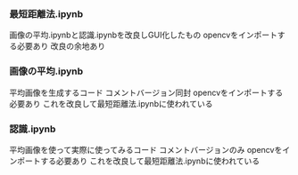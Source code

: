 ### 最短距離法.ipynb
  画像の平均.ipynbと認識.ipynbを改良しGUI化したもの
  opencvをインポートする必要あり
  改良の余地あり
### 画像の平均.ipynb
  平均画像を生成するコード
  コメントバージョン同封
  opencvをインポートする必要あり
  これを改良して最短距離法.ipynbに使われている
### 認識.ipynb
  平均画像を使って実際に使ってみるコード
  コメントバージョンのみ
  opencvをインポートする必要あり
  これを改良して最短距離法.ipynbに使われている
